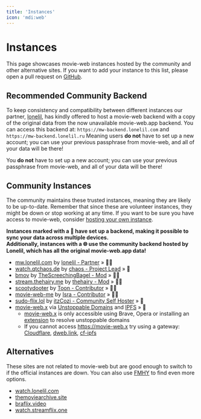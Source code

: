 ```yaml
---
title: 'Instances'
icon: 'mdi:web'
---
```


# Instances

This page showcases movie-web instances hosted by the community and other alternative sites. If you want to add your instance to this list, please open a pull request on [GitHub](https://github.com/movie-web/docs).

## Recommended Community Backend

To keep consistency and compatibility between different instances our partner, [lonelil](https://github.com/lonelil), has kindly offered to host a movie-web backend with a copy of the original data from the now unavailable movie-web.app backend. You can access this backend at: `https://mw-backend.lonelil.com` and `https://mw-backend.lonelil.ru`
Meaning users **do not** have to set up a new account; you can use your previous passphrase from movie-web, and all of your data will be there!

You **do not** have to set up a new account; you can use your previous passphrase from movie-web, and all of your data will be there!

## Community Instances

The community maintains these trusted instances, meaning they are likely to be up-to-date. Remember that since these are volunteer instances, they might be down or stop working at any time. If you want to be sure you have access to movie-web, consider [hosting your own instance](../1.self-hosting/1.hosting-intro.md). 

**Instances marked with a 💾 have set up a backend, making it possible to sync your data across multiple devices.**<br />
**Additionally, instances with a 🌐 use the community backend hosted by Lonelil, which has all the original movie-web.app data!**

- [mw.lonelil.com](https://mw.lonelil.com) by [lonelil - Partner](https://github.com/lonelil) » 💾🌐
- [watch.qtchaos.de](https://watch.qtchaos.de) by [chaos - Project Lead](https://github.com/qtchaos) » 💾
- [bmov](https://bmov.vercel.app) by [TheScreechingBagel - Mod](https://github.com/TheScreechingBagel) » 💾🌐
- [stream.thehairy.me](https://stream.thehairy.me) by [thehairy - Mod](https://github.com/thehairy) » 💾🌐
- [scootydooter](https://scootydooter.vercel.app) by [Toon - Contributor](https://github.com/Toon-arch) » 💾🌐
- [movie-web-me](https://movie-web-me.vercel.app) by [Isra - Contributor](https://github.com/zisra) » 💾🌐
- [sudo-flix.lol](https://sudo-flix.lol) by [itzCozi - Community Self Hoster](https://gitlab.com/itzCozi) » 💾
- [movie-web.x](https://movie-web.x) via [Unstoppable Domains](https://unstoppabledomains.com) and [IPFS](https://ipfs.tech) » 💾
    - [movie-web.x](https://movie-web.x) is only accessible using Brave, Opera or installing an [extension](https://unstoppabledomains.com/extension) to resolve unstoppable domains
    - If you cannot access https://movie-web.x try using a gateway: [Cloudflare](https://cloudflare-ipfs.com/ipns/k51qzi5uqu5diql6nkzokwdvz9511dp9itillc7xhixptq14tk1oz8agh3wrjd), [dweb.link](https://k51qzi5uqu5diql6nkzokwdvz9511dp9itillc7xhixptq14tk1oz8agh3wrjd.ipns.dweb.link), [cf-ipfs](https://k51qzi5uqu5diql6nkzokwdvz9511dp9itillc7xhixptq14tk1oz8agh3wrjd.ipns.cf-ipfs.com)

## Alternatives

These sites are not related to movie-web but are good enough to switch to if the official instances are down. You can also use [FMHY](https://fmhy.pages.dev/videopiracyguide) to find even more options.

* [watch.lonelil.com](https://watch.lonelil.com)
* [themoviearchive.site](https://themoviearchive.site)
* [braflix.video](https://braflix.video)
* [watch.streamflix.one](https://watch.streamflix.one)

